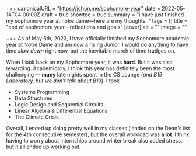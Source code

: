 +++
canonicalURL = "https://jchun.me/sophomore-year"
date = 2022-05-14T04:00:00Z
draft = true
showtoc = true
summary = "i have just finished my sophomore year at notre dame—here are my thoughts. "
tags = []
title = "end of sophomore year - reflections and goals"
[cover]
alt = ""
image = ""

+++
As of May 5th, 2022, I have officially finished my Sophomore academic year at Notre Dame and am now a rising Junior. I would do anything to have time _slow down_ right now, but the inevitable march of time trudges on. 

When I look back on my Sophomore year, it was **hard**. But it was also rewarding. Academically, I think this year has definitely been the most challenging — **many** late nights spent in the CS Lounge (_and B19 Laboratory, but we don't talk about B19_). I took 

* Systems Programming
* Data Structures
* Logic Design and Sequential Circuits 
* Linear Algebra & Differential Equations
* The Climate Crisis

Overall, I ended up doing pretty well in my classes (landed on the Dean's list for the 4th consecutive semester), but the overall workload was **a lot**. I think having to worry about internships around winter break also added stress, but it all ended up working out. 